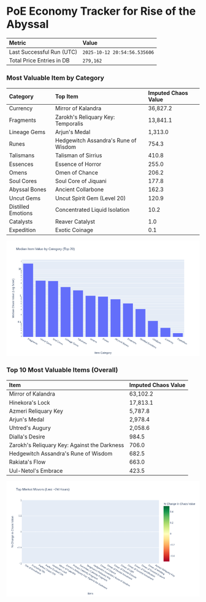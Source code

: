 # PoE Economy Tracker for Rise of the Abyssal

<!-- START_MAINTENANCE -->
| Metric | Value |
|:---|:---|
| Last Successful Run (UTC) | `2025-10-12 20:54:56.535606` |
| Total Price Entries in DB | `279,162` |

<!-- END_MAINTENANCE -->

<!-- START_DATAFRAME_DEBUG -->
<!-- END_DATAFRAME_DEBUG -->

<!-- START_CATEGORY_ANALYSIS -->
### Most Valuable Item by Category
| Category | Top Item | Imputed Chaos Value |
| :--- | :--- | :--- |
| Currency | Mirror of Kalandra | 36,827.2 |
| Fragments | Zarokh's Reliquary Key: Temporalis | 13,841.1 |
| Lineage Gems | Arjun's Medal | 1,313.0 |
| Runes | Hedgewitch Assandra's Rune of Wisdom | 754.3 |
| Talismans | Talisman of Sirrius | 410.8 |
| Essences | Essence of Horror | 255.0 |
| Omens | Omen of Chance | 206.2 |
| Soul Cores | Soul Core of Jiquani | 177.8 |
| Abyssal Bones | Ancient Collarbone | 162.3 |
| Uncut Gems | Uncut Spirit Gem (Level 20) | 120.9 |
| Distilled Emotions | Concentrated Liquid Isolation | 10.2 |
| Catalysts | Reaver Catalyst | 1.0 |
| Expedition | Exotic Coinage | 0.1 |


![Category Analysis Chart](charts/category_analysis.png)
<!-- END_ANALYSIS -->

<!-- START_ANALYSIS -->
### Top 10 Most Valuable Items (Overall)
| Item | Imputed Chaos Value |
| :--- | :--- |
| Mirror of Kalandra | 63,102.2 |
| Hinekora's Lock | 17,813.1 |
| Azmeri Reliquary Key | 5,787.8 |
| Arjun's Medal | 2,978.4 |
| Uhtred's Augury | 2,058.6 |
| Dialla's Desire | 984.5 |
| Zarokh's Reliquary Key: Against the Darkness | 706.0 |
| Hedgewitch Assandra's Rune of Wisdom | 682.5 |
| Rakiata's Flow | 663.0 |
| Uul-Netol's Embrace | 423.5 |


![Market Movers Chart](charts/market_movers.png)
<!-- END_ANALYSIS -->
